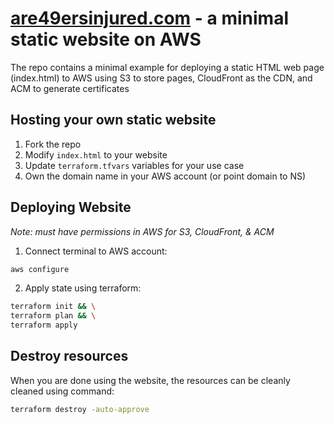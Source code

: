 # [are49ersinjured.com](https://are49ersinjured.com) - a minimal static website on AWS
The repo contains a minimal example for deploying a static HTML web page (index.html) to AWS using S3 to store pages, CloudFront as the CDN, and ACM to generate certificates

## Hosting your own static website
1) Fork the repo
2) Modify `index.html` to your website
3) Update `terraform.tfvars` variables for your use case
4) Own the domain name in your AWS account (or point domain to NS)

## Deploying Website
*Note: must have permissions in AWS for S3, CloudFront, & ACM*

1) Connect terminal to AWS account:
```zsh
aws configure
```
2) Apply state using terraform:
```zsh
terraform init && \
terraform plan && \
terraform apply
```

## Destroy resources
When you are done using the website, the resources can be cleanly cleaned using command:
```zsh
terraform destroy -auto-approve
```
